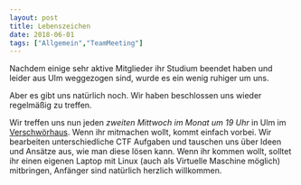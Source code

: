 ```yaml
---
layout: post
title: Lebenszeichen
date: 2018-06-01
tags: ["Allgemein","TeamMeeting"]
---
```


Nachdem einige sehr aktive Mitglieder ihr Studium beendet haben und
leider aus Ulm weggezogen sind, wurde es ein wenig ruhiger um uns.

Aber es gibt uns natürlich noch.
Wir haben beschlossen uns wieder regelmäßig zu treffen.

Wir treffen uns nun jeden _zweiten Mittwoch im Monat um 19 Uhr_ in Ulm
im [Verschwörhaus](https://verschwoerhaus.de). Wenn ihr mitmachen
wollt, kommt einfach vorbei.
Wir bearbeiten unterschiedliche CTF Aufgaben und tauschen uns über
Ideen und Ansätze aus, wie man diese lösen kann.
Wenn ihr kommen wollt, solltet ihr einen eigenen Laptop mit Linux
(auch als Virtuelle Maschine möglich) mitbringen, Anfänger sind
natürlich herzlich willkommen.

